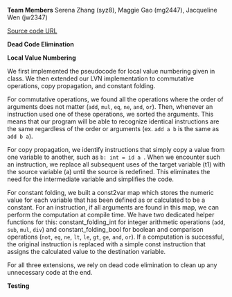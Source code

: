 **Team Members**
Serena Zhang (syz8), Maggie Gao (mg2447), Jacqueline Wen (jw2347)


[Source code URL](https://github.com/Jacqueline-Wen/cs6120-AdvCompilers-Tasks/tree/main/Task3)


**Dead Code Elimination**


**Local Value Numbering**

We first implemented the pseudocode for local value numbering given in class. We then extended our LVN implementation to commutative operations, copy propagation, and constant folding. 

For commutative operations, we found all the operations where the order of arguments does not matter (`add`, `mul`, `eq`, `ne`, `and`, `or`). Then, whenever an instruction used one of these operations, we sorted the arguments. This means that our program will be able to recognize identical instructions are the same regardless of the order or arguments (ex. `add a b` is the same as `add b a`). 

For copy propagation, we identify instructions that simply copy a value from one variable to another, such as `b: int = id a `. When we encounter such an instruction, we replace all subsequent uses of the target variable (t1) with the source variable (a) until the source is redefined. This eliminates the need for the intermediate variable and simplifies the code.

For constant folding, we built a const2var map which stores the numeric value for each variable that has been defined as or calculated to be a constant. For an instruction, if all arguments are found in this map, we can perform the computation at compile time. We have two dedicated helper functions for this: constant_folding_int for integer arithmetic operations (`add`, `sub`, `mul`, `div`) and constant_folding_bool for boolean and comparison operations (`not`, `eq`, `ne`, `lt`, `le`, `gt`, `ge`, `and`, `or`). If a computation is successful, the original instruction is replaced with a simple const instruction that assigns the calculated value to the destination variable. 

For all three extensions, we rely on dead code elimination to clean up any unnecessary code at the end. 


**Testing**